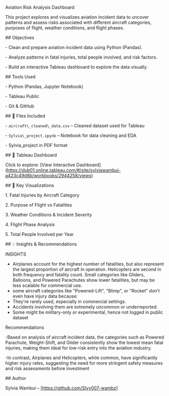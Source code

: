 Aviation Risk Analysis Dashboard



This project explores and visualizes aviation incident data to uncover patterns and assess risks associated with different aircraft categories, purposes of flight, weather conditions, and flight phases.



\##  Objectives

\- Clean and prepare aviation incident data using Python (Pandas).

\- Analyze patterns in fatal injuries, total people involved, and risk factors.

\- Build an interactive Tableau dashboard to explore the data visually.



\##  Tools Used

\- Python (Pandas, Jupyter Notebook)

\- Tableau Public

\- Git \& GitHub



\## 📁 Files Included

\- `aircraft\_cleaned\_data.csv` – Cleaned dataset used for Tableau

\- `Sylvia\_project.ipynb` – Notebook for data cleaning and EDA

\- Sylvia\_project in PDF format



\## 🔗 Tableau Dashboard

Click to explore: \[View Interactive Dashboard](https://dub01.online.tableau.com/#/site/sylviawambui-a423c49d8b/workbooks/2944258/views)



\## 📌 Key Visualizations

1\. Fatal Injuries by Aircraft Category

2\. Purpose of Flight vs Fatalities

3\. Weather Conditions \& Incident Severity

4\. Flight Phase Analysis

5\. Total People Involved per Year



\## 💡 Insights \& Recommendations

INSIGHTS

* Airplanes account for the highest number of fatalities, but also represent the largest proportion of aircraft in operation. Helicopters are second in both frequency and fatality count. Small categories like Gliders, Balloons, and Powered Parachutes show lower fatalities, but may be less scalable for commercial use.
* some aircraft categories like "Powered-Lift", "Blimp", or "Rocket" don’t even have injury data because:
* They're rarely used, especially in commercial settings.
* Accidents involving them are extremely uncommon or underreported.
* Some might be military-only or experimental, hence not logged in public dataset



Recommendations



-Based on analysis of aircraft incident data, the categories such as Powered Parachute, Weight-Shift, and Glider consistently show the lowest mean fatal injuries, making them ideal for low-risk entry into the aviation industry. 

-In contrast, Airplanes and Helicopters, while common, have significantly higher injury rates, suggesting the need for more stringent safety measures and risk assessments before investment

\##  Author

Sylvia Wambui – \[https://github.com/Slyy007-wambz]



